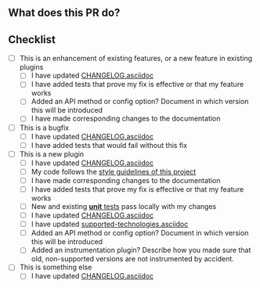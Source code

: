 ## What does this PR do?
<!--
Replace this comment with a description of what's being changed by this PR.
Please explain the WHAT: A clear and concise description of what (patterns used, algorithms implemented, design architecture, message processing, etc.)
Can be as simple as Fixes #123 if there's a corresponding issue.
-->

## Checklist
<!--
You only have to fill one category of checkboxes, depending on the type of the PR.
Please DO NOT remove any item, ~~striking through~~ those that do not apply.
Just ignore the checkboxes of categories that don't apply.
-->

- [ ] This is an enhancement of existing features, or a new feature in existing plugins
  - [ ] I have updated [CHANGELOG.asciidoc](CHANGELOG.asciidoc)
  - [ ] I have added tests that prove my fix is effective or that my feature works
  - [ ] Added an API method or config option? Document in which version this will be introduced
  - [ ] I have made corresponding changes to the documentation
- [ ] This is a bugfix
  - [ ] I have updated [CHANGELOG.asciidoc](CHANGELOG.asciidoc)
  - [ ] I have added tests that would fail without this fix
- [ ] This is a new plugin
  - [ ] I have updated [CHANGELOG.asciidoc](CHANGELOG.asciidoc)
  - [ ] My code follows the [style guidelines of this project](https://github.com/elastic/apm-agent-java/blob/master/CONTRIBUTING.md#java-language-formatting-guidelines)
  - [ ] I have made corresponding changes to the documentation
  - [ ] I have added tests that prove my fix is effective or that my feature works
  - [ ] New and existing [**unit** tests](https://github.com/elastic/apm-agent-java/blob/master/CONTRIBUTING.md#testing) pass locally with my changes
  - [ ] I have updated [CHANGELOG.asciidoc](https://github.com/elastic/apm-agent-java/blob/master/CHANGELOG.asciidoc)
  - [ ] I have updated [supported-technologies.asciidoc](https://github.com/elastic/apm-agent-java/blob/master/docs/supported-technologies.asciidoc)
  - [ ] Added an API method or config option? Document in which version this will be introduced
  - [ ] Added an instrumentation plugin? Describe how you made sure that old, non-supported versions are not instrumented by accident.
- [ ] This is something else
    - [ ] I have updated [CHANGELOG.asciidoc](CHANGELOG.asciidoc)
